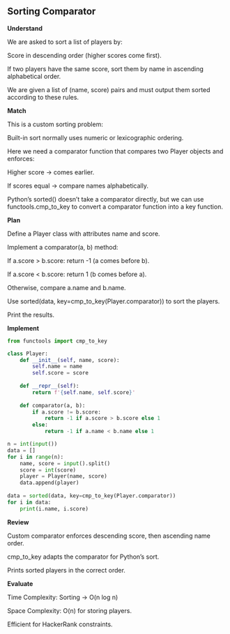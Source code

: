 ## Sorting Comparator
**Understand**

We are asked to sort a list of players by:

Score in descending order (higher scores come first).

If two players have the same score, sort them by name in ascending alphabetical order.

We are given a list of (name, score) pairs and must output them sorted according to these rules.

**Match**

This is a custom sorting problem:

Built-in sort normally uses numeric or lexicographic ordering.

Here we need a comparator function that compares two Player objects and enforces:

Higher score → comes earlier.

If scores equal → compare names alphabetically.

Python’s sorted() doesn’t take a comparator directly, but we can use functools.cmp_to_key to convert a comparator function into a key function.

**Plan**

Define a Player class with attributes name and score.

Implement a comparator(a, b) method:

If a.score > b.score: return -1 (a comes before b).

If a.score < b.score: return 1 (b comes before a).

Otherwise, compare a.name and b.name.

Use sorted(data, key=cmp_to_key(Player.comparator)) to sort the players.

Print the results.

**Implement**
```py
from functools import cmp_to_key

class Player:
    def __init__(self, name, score):
        self.name = name
        self.score = score
        
    def __repr__(self):
        return f'{self.name, self.score}'
        
    def comparator(a, b):
        if a.score != b.score:
            return -1 if a.score > b.score else 1
        else:
            return -1 if a.name < b.name else 1

n = int(input())
data = []
for i in range(n):
    name, score = input().split()
    score = int(score)
    player = Player(name, score)
    data.append(player)
    
data = sorted(data, key=cmp_to_key(Player.comparator))
for i in data:
    print(i.name, i.score)
```

**Review**

Custom comparator enforces descending score, then ascending name order.

cmp_to_key adapts the comparator for Python’s sort.

Prints sorted players in the correct order.

**Evaluate**

Time Complexity: Sorting → O(n log n)

Space Complexity: O(n) for storing players.

Efficient for HackerRank constraints.